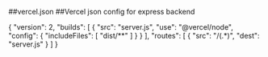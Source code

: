 ##vercel.json
##Vercel json config for express backend
  
  
  {
    "version": 2,
    "builds": [
        {
            "src": "server.js",
            "use": "@vercel/node",
            "config": {
                "includeFiles": [
                    "dist/**"
                ]
            }
        }
    ],
    "routes": [
        {
            "src": "/(.*)",
            "dest": "server.js"
        }
    ]
}
